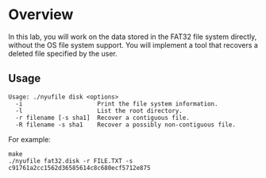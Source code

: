 # Overview
In this lab, you will work on the data stored in the FAT32 file system directly, without the OS file system support. You will implement a tool that recovers a deleted file specified by the user.

## Usage
```
Usage: ./nyufile disk <options>
  -i                     Print the file system information.
  -l                     List the root directory.
  -r filename [-s sha1]  Recover a contiguous file.
  -R filename -s sha1    Recover a possibly non-contiguous file.
```
For example:
```
make
./nyufile fat32.disk -r FILE.TXT -s c91761a2cc1562d36585614c8c680ecf5712e875
```